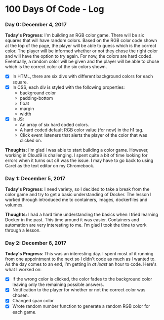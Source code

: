 # 100 Days Of Code - Log

### Day 0: December 4, 2017 

**Today's Progress**: 
I'm building an RGB color game. There will be six squares that will have random colors. Based on the RGB color code shown at the top of the page, the player will be able to guess which is the correct color. The player will be informed whether or not they chose the right color and will have the option to try again. For now, the colors are hard coded. Eventually, a random color will be given and the player will be able to chose which is the correct color of the six colors shown. 

- [x] In HTML, there are six divs with different background colors for each square.
- [x] In CSS, each div is styled with the following properties:
  - background color
  - padding-bottom
  - float
  - margin
  - width
- [x] In JS:
  - An array of six hard coded colors.
  - A hard coded default RGB color value (for now) in the h1 tag.
  - Click event listeners that alerts the player of the color that was clicked on.
 
**Thoughts:** 
I'm glad I was able to start building a color game. However, working in Cloud9 is challenging. I spent quite a bit of time looking for errors when it turns out c9 was the issue.  I may have to go back to using Caret as the text editor on my Chromebook.


### Day 1: December 5, 2017

**Today's Progress**:
I need variety, so I decided to take a break from the color game and try to get a basic understanding of Docker. The lesson I worked through introduced me to containers, images, dockerfiles and volumes.

**Thoughts:**
I had a hard time understanding the basics when I tried learning Docker in the past. This time around it was easier. Containers and automation are very interesting to me. I’m glad I took the time to work through a lesson.


### Day 2: December 6, 2017

**Today's Progress**:
This was an interesting day. I spent most of it running from one appointment to the next so I didn't code as much as I wanted to. As the day comes to an end, I'm getting in _at least_ an hour to code.
Here's what I worked on:
- [x] If the wrong color is clicked, the color fades to the background color leaving only the remaining possible answers.
- [x] Notification to the player for whether or not the correct color was chosen.
- [x] Changed span color
- [x] Wrote random number function to generate a random RGB color for each game.
